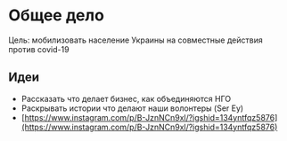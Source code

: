 # Общее дело

Цель: мобилизовать население Украины на совместные действия против covid-19

## Идеи

* Рассказать что делает бизнес, как объединяются НГО
* Раскрывать истории что делают наши волонтеры \(Ser Ey\)
* [https://www.instagram.com/p/B-JznNCn9xl/?igshid=134yntfqz5876](https://www.instagram.com/p/B-JznNCn9xl/?igshid=134yntfqz5876)



